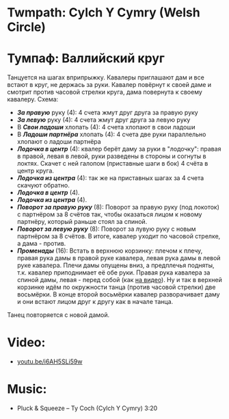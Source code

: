Twmpath: Cylch Y Cymry (Welsh Circle)
==========================================
# Тумпаф: Валлийский круг
Танцуется на шагах вприпрыжку. Кавалеры приглашают дам и все встают в круг, не держась за руки. Кавалер повёрнут к своей даме и смотрит против часовой стрелки круга, дама повернута к своему кавалеру. Схема:

- ___За правую___ руку (4): 4 счета жмут друг друга за правую руку
- ___За левую___ руку (4): 4 счета жмут друг друга за левую руку
- В ___Свои ладоши___ хлопать (4): 4 счета хлопают в свои ладоши
- В ___Ладоши партнёра___ хлопать (4): 4 счета две руки параллельно хлопают о ладоши партнёра
- ___Лодочка в центр___ (4): квалер берёт даму за руки в "лодочку": правая в правой, левая в левой, руки разведены в стороны и согнуты в локтях. Скачет с ней галопом (приставные шаги в бок) 4 счёта в центр круга.
- ___Лодочка из центра___ (4): так же на приставных шагах за 4 счета скачуют обратно.
- ___Лодочка в центр___ (4).
- ___Лодочка из центра___ (4).
- ___Поворот за правую руку___ (8): Поворот за правую руку (под локоток) с партнёром за 8 счётов так, чтобы оказаться лицом к новому партнёру, который раньше стоял за спиной.
- ___Поворот за левую руку___ (8): Поворот за лувую руку с новым партнёром за 8 счётов. В итоге, кавалер уходит по часовой стрелке, а дама - против.
- ___Променады___ (16): Встать в верхнюю корзинку: плечом к плечу, правая рука дамы в правой руке кавалера, левая рука дамы в левой руке кавалера. Плечи дамы опущены вниз, а предплечья подняты, т.к. кавалер приподнимает её обе руки. Правая рука кавалера за спиной дамы, левая - перед собой (как [на видео](https://www.youtube.com/watch?v=i6AH5SLi59w)). Ну и так в верхней корзинке идём по окружности танца (против часовой стрелки) две восьмёрки. В конце второй восьмёрки кавалер разворачивает даму и они встают лицом друг к другу как в начале танца.

Танец повторяется с новой дамой.

Video:
======
- [youtu.be/i6AH5SLi59w](https://www.youtube.com/watch?v=i6AH5SLi59w)

Music:
======
- Pluck & Squeeze – Ty Coch (Cylch Y Cymry) 3:20
